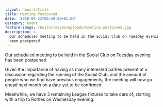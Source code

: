 ```yaml
---
layout: news-article
title: Meeting Postponed
date: '2018-04-23T00:00:00+01:00'
category: event
feature-image: /build/images/uploads/meeting-postponed.jpg
description: >-
  Our scheduled meeting to be held in the Social Club on Tuesday evening has
  been postponed.
---
```

Our scheduled meeting to be held in the Social Club on Tuesday evening has been postponed.

Given the importance of having as many interested parties present at a discussion regarding the running of the Social Club, and the amount of people who we find have previous engagements, the meeting will now go ahead next month on a date yet to be confirmed.

Meanwhile, we have 3 remaining League fixtures to take care of, starting with a trip to Rothes on Wednesday evening.
